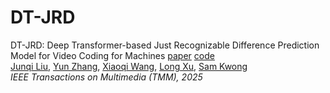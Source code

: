 # DT-JRD
DT-JRD: Deep Transformer-based Just Recognizable Difference Prediction Model for Video Coding for Machines
[paper](#) [code](#)  
[Junqi Liu](#), [Yun Zhang](#), [Xiaoqi Wang](https://github.com/XiaoqiWang), [Long Xu](#), [Sam Kwong](#)  
*IEEE Transactions on Multimedia (TMM), 2025*

